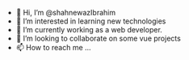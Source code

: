 - 👋 Hi, I’m @shahnewazIbrahim
- 👀 I’m interested in learning new technologies
- 🌱 I’m currently working as a web developer.
- 💞️ I’m looking to collaborate on some vue projects
- 📫 How to reach me ...

<!---
shahnewazIbrahim/shahnewazIbrahim is a ✨ special ✨ repository because its `README.md` (this file) appears on your GitHub profile.
You can click the Preview link to take a look at your changes.
--->
